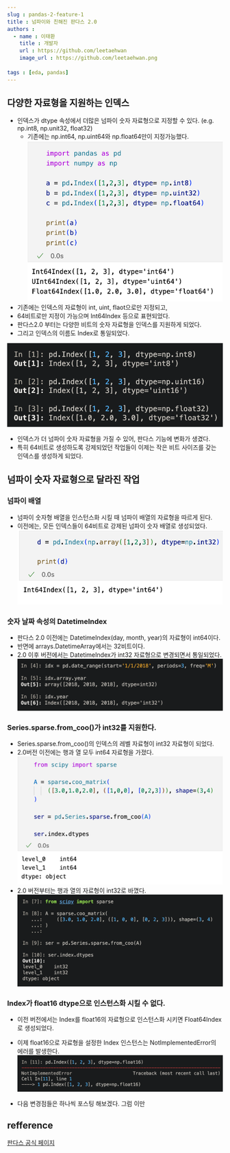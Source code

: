 ```yaml
---
slug : pandas-2-feature-1
title : 넘파이와 친해진 판다스 2.0
authors :
  - name : 이태환
    title : 개발자
    url : https://github.com/leetaehwan
    image_url : https://github.com/leetaehwan.png
  
tags : [eda, pandas]
---
```


## 다양한 자료형을 지원하는 인덱스
- 인덱스가 dtype 속성에서 더많은 넘파이 숫자 자료형으로 지정할 수 있다. (e.g. np.int8, np.unit32, float32)
	- 기존에는 np.int64, np.uint64와 np.float64만이 지정가능했다.
![](./pandas1.5-numeric-dtype.png)
- 기존에는 인덱스의 자료형이 int, uint, flaot으로만 지정되고,
- 64비트로만 지정이 가능으며 Int64Index 등으로 표현되었다.
- 판다스2.0 부터는 다양한 비트의 숫자 자료형을 인덱스를 지원하게 되었다.
- 그리고 인덱스의 이름도 Index로 통일되었다.

![](./pandas2.0-numeric-dtype.png)
- 인덱스가 더 넘파이 숫자 자료형을 가질 수 있어, 판다스 기능에 변화가 생겼다.
- 특히 64비트로 생성하도록 강제되었던 작업들이 이제는 작은 비트 사이즈를 갖는 인덱스를 생성하게 되었다.
## 넘파이 숫자 자료형으로 달라진 작업
### 넘파이 배열
- 넘파이 숫자형 배열을 인스턴스화 시킬 때 넘파이 배열의 자료형을 따르게 된다.
- 이전에는, 모든 인덱스들이 64비트로 강제된 넘파이 숫자 배열로 생성되었다.
![](./pandas1.5-arry-numeric-dtype.png)
### 숫자 날짜 속성의 DatetimeIndex 
- 판다스 2.0 이전에는 DatetimeIndex(day, month, year)의 자료형이 int64이다.
- 반면에 arrays.DatetimeArray에서는 32비트이다. 
- 2.0 이후 버전에서는 DatetimeIndex가 int32 자료형으로 변경되면서 통일되었다.
![](./pandas2.0-datetime-dtype.png)

### Series.sparse.from_coo()가 int32를 지원한다.
- Series.sparse.from_coo()의 인덱스의 레벨 자료형이 int32 자료형이 되었다.
- 2.0버전 이전에는 행과 열 모두 int64 자료형을 가졌다.
![](./1.5-sparse-matrix-dtype.png)
- 2.0 버전부터는 행과 열의 자료형이 int32로 바꼈다.
![](./2.0-sparse-matrix-dtype.png)

### Index가 float16 dtype으로 인스턴스화 시킬 수 없다.
- 이전 버전에서는 Index를 float16의 자료형으로 인스턴스화 시키면 Float64Index로 생성되었다.
- 이제 float16으로 자료형을 설정한 Index 인스턴스는 NotImplementedError의 에러를 발생한다.
![](./NotImplementedError.png)

- 다음 변경점들은 하나씩 포스팅 해보겠다. 그럼 이만


## refference
[판다스 공식 페이지](https://pandas.pydata.org/docs/dev/whatsnew/v2.0.0.html)